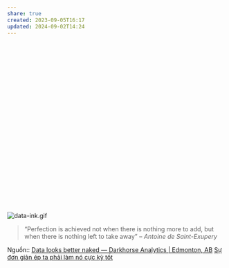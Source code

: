 ```yaml
---
share: true
created: 2023-09-05T16:17
updated: 2024-09-02T14:24
---
```

<div class="deck-embed js-deck-embed" style="aspect-ratio:1024/768;" data-ratio="1.3333333333333333" data-state="processed"><div class="speakerdeck-embed" data-title="false" data-skip-resize="true" data-id="87bb9f00ec1e01308020727faa1f9e72" data-name="Remove to Improve (the data-ink ratio)" data-ratio="1.3333333333333333" data-host="speakerdeck.com"></div></div>

![data-ink.gif](https://images.squarespace-cdn.com/content/v1/56713bf4dc5cb41142f28d1f/1450306653111-70K5IT30R69NWPDIE1ZJ/data-ink.gif?format=2500w)
> “Perfection is achieved not when there is nothing more to add, but when there is nothing left to take away” _– Antoine de Saint-Exupery_

Nguồn:: [Data looks better naked — Darkhorse Analytics | Edmonton, AB](https://www.darkhorseanalytics.com/blog/data-looks-better-naked/)
[Sự đơn giản ép ta phải làm nó cực kỳ tốt](../../../%E2%9A%A1Hi%E1%BB%83u%20bi%E1%BA%BFt%20s%C3%A2u/Qu%E1%BA%A3n%20l%C3%BD%20d%E1%BB%B1%20%C3%A1n,%20ph%C3%A1t%20tri%E1%BB%83n%20s%E1%BA%A3n%20ph%E1%BA%A9m,%20x%C3%A2y%20d%E1%BB%B1ng%20t%E1%BB%95%20ch%E1%BB%A9c/Th%C3%A0nh%20l%E1%BA%ADp%20d%E1%BB%B1%20%C3%A1n/Startup/S%E1%BB%B1%20%C4%91%C6%A1n%20gi%E1%BA%A3n%20%C3%A9p%20ta%20ph%E1%BA%A3i%20l%C3%A0m%20n%C3%B3%20c%E1%BB%B1c%20k%E1%BB%B3%20t%E1%BB%91t.md)